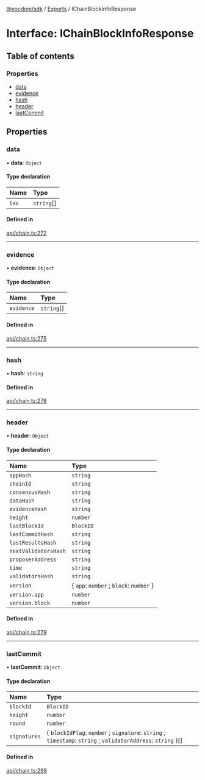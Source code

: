 [@vocdoni/sdk](/sdk) / [Exports](../modules.md) / IChainBlockInfoResponse

# Interface: IChainBlockInfoResponse

## Table of contents

### Properties

- [data](IChainBlockInfoResponse.md#data)
- [evidence](IChainBlockInfoResponse.md#evidence)
- [hash](IChainBlockInfoResponse.md#hash)
- [header](IChainBlockInfoResponse.md#header)
- [lastCommit](IChainBlockInfoResponse.md#lastcommit)

## Properties

### data

• **data**: `Object`

#### Type declaration

| Name | Type |
| :------ | :------ |
| `txs` | `string`[] |

#### Defined in

[api/chain.ts:272](https://github.com/vocdoni/vocdoni-sdk/blob/0a4464c/src/api/chain.ts#L272)

___

### evidence

• **evidence**: `Object`

#### Type declaration

| Name | Type |
| :------ | :------ |
| `evidence` | `string`[] |

#### Defined in

[api/chain.ts:275](https://github.com/vocdoni/vocdoni-sdk/blob/0a4464c/src/api/chain.ts#L275)

___

### hash

• **hash**: `string`

#### Defined in

[api/chain.ts:278](https://github.com/vocdoni/vocdoni-sdk/blob/0a4464c/src/api/chain.ts#L278)

___

### header

• **header**: `Object`

#### Type declaration

| Name | Type |
| :------ | :------ |
| `appHash` | `string` |
| `chainId` | `string` |
| `consensusHash` | `string` |
| `dataHash` | `string` |
| `evidenceHash` | `string` |
| `height` | `number` |
| `lastBlockId` | `BlockID` |
| `lastCommitHash` | `string` |
| `lastResultsHash` | `string` |
| `nextValidatorsHash` | `string` |
| `proposerAddress` | `string` |
| `time` | `string` |
| `validatorsHash` | `string` |
| `version` | \{ `app`: `number` ; `block`: `number`  } |
| `version.app` | `number` |
| `version.block` | `number` |

#### Defined in

[api/chain.ts:279](https://github.com/vocdoni/vocdoni-sdk/blob/0a4464c/src/api/chain.ts#L279)

___

### lastCommit

• **lastCommit**: `Object`

#### Type declaration

| Name | Type |
| :------ | :------ |
| `blockId` | `BlockID` |
| `height` | `number` |
| `round` | `number` |
| `signatures` | \{ `blockIdFlag`: `number` ; `signature`: `string` ; `timestamp`: `string` ; `validatorAddress`: `string`  }[] |

#### Defined in

[api/chain.ts:298](https://github.com/vocdoni/vocdoni-sdk/blob/0a4464c/src/api/chain.ts#L298)
